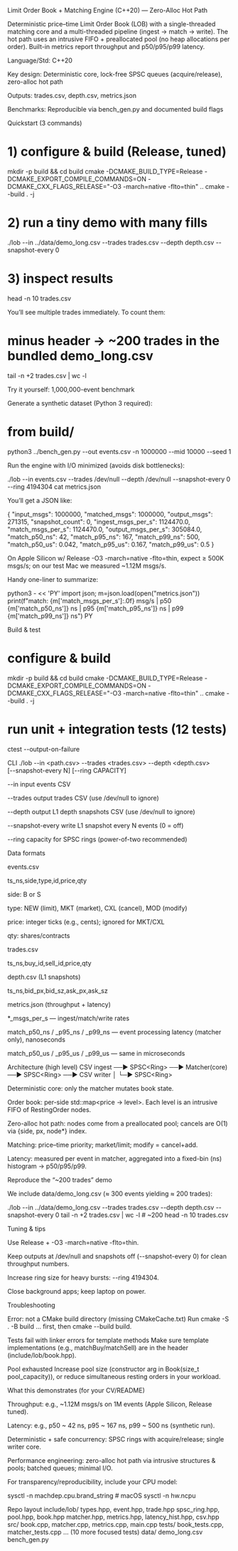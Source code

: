 Limit Order Book + Matching Engine (C++20) — Zero-Alloc Hot Path

Deterministic price–time Limit Order Book (LOB) with a single-threaded matching core and a multi-threaded pipeline (ingest → match → write). The hot path uses an intrusive FIFO + preallocated pool (no heap allocations per order). Built-in metrics report throughput and p50/p95/p99 latency.

Language/Std: C++20

Key design: Deterministic core, lock-free SPSC queues (acquire/release), zero-alloc hot path

Outputs: trades.csv, depth.csv, metrics.json

Benchmarks: Reproducible via bench_gen.py and documented build flags

Quickstart (3 commands)
# 1) configure & build (Release, tuned)
mkdir -p build && cd build
cmake -DCMAKE_BUILD_TYPE=Release -DCMAKE_EXPORT_COMPILE_COMMANDS=ON -DCMAKE_CXX_FLAGS_RELEASE="-O3 -march=native -flto=thin" ..
cmake --build . -j

# 2) run a tiny demo with many fills
./lob --in ../data/demo_long.csv --trades trades.csv --depth depth.csv --snapshot-every 0

# 3) inspect results
head -n 10 trades.csv


You’ll see multiple trades immediately. To count them:

# minus header → ~200 trades in the bundled demo_long.csv
tail -n +2 trades.csv | wc -l

Try it yourself: 1,000,000-event benchmark

Generate a synthetic dataset (Python 3 required):

# from build/
python3 ../bench_gen.py --out events.csv -n 1000000 --mid 10000 --seed 1


Run the engine with I/O minimized (avoids disk bottlenecks):

./lob --in events.csv --trades /dev/null --depth /dev/null --snapshot-every 0 --ring 4194304
cat metrics.json


You’ll get a JSON like:

{
  "input_msgs": 1000000,
  "matched_msgs": 1000000,
  "output_msgs": 271315,
  "snapshot_count": 0,
  "ingest_msgs_per_s": 1124470.0,
  "match_msgs_per_s": 1124470.0,
  "output_msgs_per_s": 305084.0,
  "match_p50_ns": 42,
  "match_p95_ns": 167,
  "match_p99_ns": 500,
  "match_p50_us": 0.042,
  "match_p95_us": 0.167,
  "match_p99_us": 0.5
}


On Apple Silicon w/ Release -O3 -march=native -flto=thin, expect ≥ 500K msgs/s; on our test Mac we measured ~1.12M msgs/s.

Handy one-liner to summarize:

python3 - << 'PY'
import json; m=json.load(open("metrics.json"))
print(f"match: {m['match_msgs_per_s']:.0f} msg/s | p50 {m['match_p50_ns']} ns | p95 {m['match_p95_ns']} ns | p99 {m['match_p99_ns']} ns")
PY

Build & test
# configure & build
mkdir -p build && cd build
cmake -DCMAKE_BUILD_TYPE=Release -DCMAKE_EXPORT_COMPILE_COMMANDS=ON -DCMAKE_CXX_FLAGS_RELEASE="-O3 -march=native -flto=thin" ..
cmake --build . -j

# run unit + integration tests (12 tests)
ctest --output-on-failure

CLI
./lob --in <path.csv> --trades <trades.csv> --depth <depth.csv> \
      [--snapshot-every N] [--ring CAPACITY]


--in input events CSV

--trades output trades CSV (use /dev/null to ignore)

--depth output L1 depth snapshots CSV (use /dev/null to ignore)

--snapshot-every write L1 snapshot every N events (0 = off)

--ring capacity for SPSC rings (power-of-two recommended)

Data formats

events.csv

ts_ns,side,type,id,price,qty


side: B or S

type: NEW (limit), MKT (market), CXL (cancel), MOD (modify)

price: integer ticks (e.g., cents); ignored for MKT/CXL

qty: shares/contracts

trades.csv

ts_ns,buy_id,sell_id,price,qty


depth.csv (L1 snapshots)

ts_ns,bid_px,bid_sz,ask_px,ask_sz


metrics.json (throughput + latency)

*_msgs_per_s — ingest/match/write rates

match_p50_ns / _p95_ns / _p99_ns — event processing latency (matcher only), nanoseconds

match_p50_us / _p95_us / _p99_us — same in microseconds

Architecture (high level)
CSV ingest  ──►  SPSC<Ring<Event>>  ──►  Matcher(core)  ──►  SPSC<Ring<Trade>>  ──►  CSV writer
                               │                         └─►  SPSC<Ring<DepthL1>>


Deterministic core: only the matcher mutates book state.

Order book: per-side std::map<price → level>. Each level is an intrusive FIFO of RestingOrder nodes.

Zero-alloc hot path: nodes come from a preallocated pool; cancels are O(1) via {side, px, node*} index.

Matching: price–time priority; market/limit; modify = cancel+add.

Latency: measured per event in matcher, aggregated into a fixed-bin (ns) histogram → p50/p95/p99.

Reproduce the “~200 trades” demo

We include data/demo_long.csv (≈ 300 events yielding ≈ 200 trades):

./lob --in ../data/demo_long.csv --trades trades.csv --depth depth.csv --snapshot-every 0
tail -n +2 trades.csv | wc -l   # ~200
head -n 10 trades.csv

Tuning & tips

Use Release + -O3 -march=native -flto=thin.

Keep outputs at /dev/null and snapshots off (--snapshot-every 0) for clean throughput numbers.

Increase ring size for heavy bursts: --ring 4194304.

Close background apps; keep laptop on power.

Troubleshooting

Error: not a CMake build directory (missing CMakeCache.txt)
Run cmake -S . -B build ... first, then cmake --build build.

Tests fail with linker errors for template methods
Make sure template implementations (e.g., matchBuy/matchSell) are in the header (include/lob/book.hpp).

Pool exhausted
Increase pool size (constructor arg in Book(size_t pool_capacity)), or reduce simultaneous resting orders in your workload.

What this demonstrates (for your CV/README)

Throughput: e.g., ~1.12M msgs/s on 1M events (Apple Silicon, Release tuned).

Latency: e.g., p50 ~ 42 ns, p95 ~ 167 ns, p99 ~ 500 ns (synthetic run).

Deterministic + safe concurrency: SPSC rings with acquire/release; single writer core.

Performance engineering: zero-alloc hot path via intrusive structures & pools; batched queues; minimal I/O.

For transparency/reproducibility, include your CPU model:

sysctl -n machdep.cpu.brand_string  # macOS
sysctl -n hw.ncpu

Repo layout
include/lob/
  types.hpp, event.hpp, trade.hpp
  spsc_ring.hpp, pool.hpp, book.hpp
  matcher.hpp, metrics.hpp, latency_hist.hpp, csv.hpp
src/
  book.cpp, matcher.cpp, metrics.cpp, main.cpp
tests/
  book_tests.cpp, matcher_tests.cpp
  ... (10 more focused tests)
data/
  demo_long.csv
bench_gen.py
